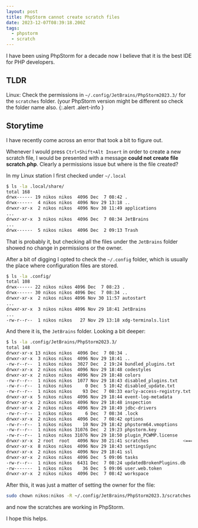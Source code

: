 ```yaml
---
layout: post
title: PhpStorm cannot create scratch files
date: 2023-12-07T08:39:18.200Z
tags:
  - phpstorm
  - scratch
---
```

I have been using PhpStorm for a decade now I believe that it is the best IDE for PHP developers.

## TLDR
Linux: Check the permissions in `~/.config/JetBrains/PhpStorm2023.3/` for the `scratches` folder. (your PhpStorm version might be different so check the folder name also.
{:.alert .alert-info }

## Storytime
I have recently come across an error that took a bit to figure out. 

Whenever I would press `Ctrl+Shift+Alt Insert` in order to create a new scratch file, I would be presented with a message __could not create file scratch.php__. Clearly a permissions issue but where is the file created?

In my Linux station I first checked under `~/.local`

```sh
$ ls -la .local/share/
total 168
drwx------ 19 nikos nikos  4096 Dec  7 08:42 .
drwx------  4 nikos nikos  4096 Nov 29 13:18 ..
drwxr-xr-x  2 nikos nikos  4096 Nov 30 11:49 applications
...
drwxr-xr-x  3 nikos nikos  4096 Dec  7 08:34 JetBrains
...
drwx------  5 nikos nikos  4096 Dec  2 09:13 Trash
```
That is probably it, but checking all the files under the `JetBrains` folder showed no change in permissions or the owner.

After a bit of digging I opted to check the `~/.config` folder, which is usually the place where configuration files are stored.

```sh
$ ls -la .config/
total 108
drwx------ 22 nikos nikos 4096 Dec  7 08:23 .
drwx------ 30 nikos nikos 4096 Dec  7 08:34 ..
drwxr-xr-x  2 nikos nikos 4096 Nov 30 11:57 autostart
...
drwxr-xr-x  3 nikos nikos 4096 Nov 29 18:41 JetBrains
...
-rw-r--r--  1 nikos nikos   27 Nov 29 13:18 xdg-terminals.list
```

And there it is, the `JetBrains` folder. Looking a bit deeper:

```sh
$ ls -la .config/JetBrains/PhpStorm2023.3/
total 148
drwxr-xr-x 13 nikos nikos  4096 Dec  7 08:34 .
drwxr-xr-x  3 nikos nikos  4096 Nov 29 18:41 ..
-rw-r--r--  1 nikos nikos  3027 Dec  2 19:24 bundled_plugins.txt
drwxr-xr-x  2 nikos nikos  4096 Nov 29 18:48 codestyles
drwxr-xr-x  2 nikos nikos  4096 Nov 29 18:48 colors
-rw-r--r--  1 nikos nikos  1077 Nov 29 18:43 disabled_plugins.txt
-rw-r--r--  1 nikos nikos     0 Dec  5 10:42 disabled_update.txt
-rw-r--r--  1 nikos nikos    93 Dec  7 08:33 early-access-registry.txt
drwxr-xr-x  5 nikos nikos  4096 Nov 29 18:44 event-log-metadata
drwxr-xr-x  2 nikos nikos  4096 Nov 29 18:48 inspection
drwxr-xr-x  2 nikos nikos  4096 Nov 29 18:49 jdbc-drivers
-rw-r--r--  1 nikos nikos     6 Dec  7 08:34 .lock
drwxr-xr-x  2 nikos nikos  4096 Dec  7 08:42 options
-rw-r--r--  1 nikos nikos    10 Nov 29 18:42 phpstorm64.vmoptions
-rw-r--r--  1 nikos nikos 31076 Dec  2 19:23 phpstorm.key
-rw-r--r--  1 nikos nikos 31076 Nov 29 18:50 plugin_PCWMP.license
drwxr-xr-x  2 root  root   4096 Nov 30 21:41 scratches             <====
drwxr-xr-x  8 nikos nikos  4096 Nov 29 18:43 settingsSync
drwxr-xr-x  2 nikos nikos  4096 Nov 29 18:41 ssl
drwxr-xr-x  2 nikos nikos  4096 Dec  5 09:06 tasks
-rw-r--r--  1 nikos nikos  6431 Dec  7 08:24 updatedBrokenPlugins.db
-rw-------  1 nikos nikos    36 Dec  5 09:06 user.web.token
drwxr-xr-x  2 nikos nikos  4096 Dec  7 08:42 workspace
```

After this, it was just a matter of setting the owner for the file:

```sh
sudo chown nikos:nikos -R ~/.config/JetBrains/PhpStorm2023.3/scratches
```

and now the scratches are working in PhpStorm.

I hope this helps.
